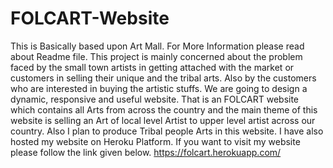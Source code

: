 # FOLCART-Website
This is Basically based upon Art Mall. For More Information please read about Readme file. 
This project is mainly concerned about the problem faced by the small town artists in getting attached with the market or customers in selling their unique and the tribal arts.
Also by the customers who are interested in buying the artistic stuffs. We are going to design a dynamic, responsive and useful website. 
That is an FOLCART website which contains all Arts from across the country and the main theme of this website is selling an Art of local level Artist to upper level artist across our country. Also I plan to produce Tribal people Arts in this website.
I have also hosted my website on Heroku Platform. If you want to visit my website please follow the link given below.
https://folcart.herokuapp.com/
